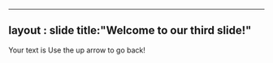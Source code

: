 -----
layout : slide
title:"Welcome to our third slide!"
-----
Your text is
Use the up arrow to go back!
